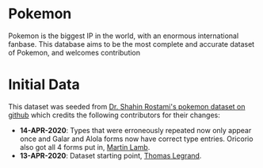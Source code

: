 # Pokemon

Pokemon is the biggest IP in the world, with an enormous international fanbase.  This database aims to be the most complete and accurate dataset of Pokemon, and welcomes contribution

# Initial Data

This dataset was seeded from [Dr. Shahin Rostami's pokemon dataset on github](https://github.com/shahinrostami/pokemon_dataset) which credits the following contributors for their changes:

- **14-APR-2020**: Types that were erroneously repeated now only appear once and Galar and Alola forms now have correct type entries. Oricorio also got all 4 forms put in, [Martin Lamb](#).
- **13-APR-2020**: Dataset starting point, [Thomas Legrand](https://www.kaggle.com/tlegrand/pokemon-with-stats-generation-8).
